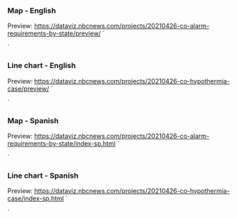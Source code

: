 ### Map - English
Preview: https://dataviz.nbcnews.com/projects/20210426-co-alarm-requirements-by-state/preview/
`
<script src="https://nodeassets.nbcnews.com/cdnassets/pym/1.3.2/pym.min.js"></script><style>#embed-20210426-co-alarm-requirements-by-state iframe {width: 1px;min-width: 100%}</style><div id="embed-20210426-co-alarm-requirements-by-state"></div><script>var pymParent = new pym.Parent('embed-20210426-co-alarm-requirements-by-state', 'https://dataviz.nbcnews.com/projects/20210426-co-alarm-requirements-by-state/index.html', {title: '', parenturlparam: '', parenturlvalue: ''});</script>
`

### Line chart - English
Preview: https://dataviz.nbcnews.com/projects/20210426-co-hypothermia-case/preview/
`
<script src="https://nodeassets.nbcnews.com/cdnassets/pym/1.3.2/pym.min.js"></script><style>#embed-20210426-co-hypothermia-case iframe {width: 1px;min-width: 100%}</style><div id="embed-20210426-co-hypothermia-case"></div><script>var pymParent = new pym.Parent('embed-20210426-co-hypothermia-case', 'https://dataviz.nbcnews.com/projects/20210426-co-hypothermia-case/index.html', {title: '', parenturlparam: '', parenturlvalue: ''});</script>
`

### Map - Spanish
Preview: https://dataviz.nbcnews.com/projects/20210426-co-alarm-requirements-by-state/index-sp.html
`
<script src="https://nodeassets.nbcnews.com/cdnassets/pym/1.3.2/pym.min.js"></script><style>#embed-20210426-co-alarm-requirements-by-state-sp iframe {width: 1px;min-width: 100%}</style><div id="embed-20210426-co-alarm-requirements-by-state-sp"></div><script>var pymParent = new pym.Parent('embed-20210426-co-alarm-requirements-by-state-sp', 'https://dataviz.nbcnews.com/projects/20210426-co-alarm-requirements-by-state/index-sp.html', {title: '', parenturlparam: '', parenturlvalue: ''});</script>
`

### Line chart - Spanish
Preview: https://dataviz.nbcnews.com/projects/20210426-co-hypothermia-case/index-sp.html
`
<script src="https://nodeassets.nbcnews.com/cdnassets/pym/1.3.2/pym.min.js"></script><style>#embed-20210426-co-hypothermia-case-sp iframe {width: 1px;min-width: 100%}</style><div id="embed-20210426-co-hypothermia-case-sp"></div><script>var pymParent = new pym.Parent('embed-20210426-co-hypothermia-case-sp', 'https://dataviz.nbcnews.com/projects/20210426-co-hypothermia-case/index-sp.html', {title: '', parenturlparam: '', parenturlvalue: ''});</script>
`